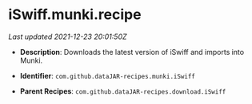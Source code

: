 # iSwiff.munki.recipe

_Last updated 2021-12-23 20:01:50Z_

- **Description**: Downloads the latest version of iSwiff and imports into Munki.

- **Identifier**: `com.github.dataJAR-recipes.munki.iSwiff`

- **Parent Recipes**: `com.github.dataJAR-recipes.download.iSwiff`
